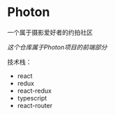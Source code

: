 # Photon
一个属于摄影爱好者的约拍社区

*这个仓库属于Photon项目的前端部分*

技术栈：
* react
* redux
* react-redux
* typescript
* react-router
